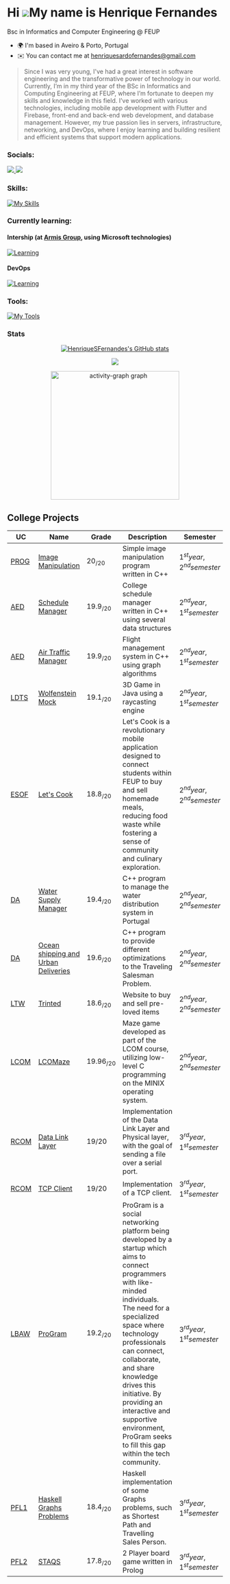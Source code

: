 # Hi ![](https://user-images.githubusercontent.com/18350557/176309783-0785949b-9127-417c-8b55-ab5a4333674e.gif)My name is Henrique Fernandes

Bsc in Informatics and Computer Engineering @ FEUP

- 🌍 I'm based in Aveiro & Porto, Portugal
- ✉️ You can contact me at [henriquesardofernandes@gmail.com](mailto:henriquesardofernandes@gmail.com)

> Since I was very young, I've had a great interest in software engineering and the transformative power of technology in our world. Currently, I’m in my third year of the BSc in Informatics and Computing Engineering at FEUP, where I’m fortunate to deepen my skills and knowledge in this field. I’ve worked with various technologies, including mobile app development with Flutter and Firebase, front-end and back-end web development, and database management. However, my true passion lies in servers, infrastructure, networking, and DevOps, where I enjoy learning and building resilient and efficient systems that support modern applications.

### Socials:

<div>
  <a href="https://www.github.com/HenriqueSFernandes">
    <img src="https://skillicons.dev/icons?i=github&theme=dark">
  </a>
  <a href="https://www.linkedin.com/in/-henriquesfernandes/">
    <img src="https://skillicons.dev/icons?i=linkedin&theme=dark">
  </a>
<div>

### Skills:

[![My Skills](https://skillicons.dev/icons?i=c,cpp,css,html,javascript,ts,flutter,firebase,git,linux,py,sqlite,java,php,laravel,postgresql&theme=dark)](https://skillicons.dev)

### Currently learning:

#### Intership (at [Armis Group](https://www.armis.pt/), using Microsoft technologies)

[![Learning](https://skillicons.dev/icons?i=azure,cs,dotnet&theme=dark)](https://skillicons.dev)

#### DevOps

[![Learning](https://skillicons.dev/icons?i=docker,kubernetes,ansible,terraform,jenkins,githubactions&theme=dark)](https://skillicons.dev)

### Tools:

[![My Tools](https://skillicons.dev/icons?i=neovim,vscode,obsidian&theme=dark)](https://skillicons.dev)

### Stats

<div align="center">
  <a href="http://www.github.com/HenriqueSFernandes"><img src="https://github-readme-stats.vercel.app/api?username=HenriqueSFernandes&show_icons=true&hide=&count_private=true&title_color=74c7ec&text_color=cdd6f4&icon_color=74c7ec&bg_color=11111b&hide_border=true&show_icons=true" alt="HenriqueSFernandes's GitHub stats" /></a>

<a href="http://www.github.com/HenriqueSFernandes"><img src="https://github-readme-streak-stats.herokuapp.com/?user=HenriqueSFernandes&stroke=cdd6f4&background=11111b&ring=74c7ec&fire=74c7ec&currStreakNum=cdd6f4&currStreakLabel=74c7ec&sideNums=cdd6f4&sideLabels=cdd6f4&dates=cdd6f4&hide_border=true" /></a>

  <img src="https://github-readme-activity-graph.vercel.app/graph?username=HenriqueSFernandes&radius=16&theme=react&area=true&order=5" height="300" alt="activity-graph graph"  />
</div>

###

## College Projects

| UC                                                                                      | Name                                                                                           | Grade         | Description                                                                                                                                                                                                                                                                                                                                                                                  | Semester                       |
| --------------------------------------------------------------------------------------- | ---------------------------------------------------------------------------------------------- | ------------- | -------------------------------------------------------------------------------------------------------------------------------------------------------------------------------------------------------------------------------------------------------------------------------------------------------------------------------------------------------------------------------------------- | ------------------------------ |
| [PROG](https://sigarra.up.pt/feup/en/ucurr_geral.ficha_uc_view?pv_ocorrencia_id=501671) | [Image Manipulation](https://github.com/HenriqueSFernandes/Image-Manipulation-Prog)            | $20_{/20}$    | Simple image manipulation program written in C++                                                                                                                                                                                                                                                                                                                                             | $1^{st} year, 2^{nd} semester$ |
| [AED](https://sigarra.up.pt/feup/en/ucurr_geral.ficha_uc_view?pv_ocorrencia_id=520316)  | [Schedule Manager](https://github.com/HenriqueSFernandes/AED-ScheduleManager)                  | $19.9_{/20}$  | College schedule manager written in C++ using several data structures                                                                                                                                                                                                                                                                                                                        | $2^{nd} year, 1^{st} semester$ |
| [AED](https://sigarra.up.pt/feup/en/ucurr_geral.ficha_uc_view?pv_ocorrencia_id=520316)  | [Air Traffic Manager](https://github.com/HenriqueSFernandes/AED-FlightManagementSystem)        | $19.9_{/20}$  | Flight management system in C++ using graph algorithms                                                                                                                                                                                                                                                                                                                                       | $2^{nd} year, 1^{st} semester$ |
| [LDTS](https://sigarra.up.pt/feup/en/ucurr_geral.ficha_uc_view?pv_ocorrencia_id=520319) | [Wolfenstein Mock](https://github.com/HenriqueSFernandes/wolfensteinmock)                      | $19.1_{/20}$  | 3D Game in Java using a raycasting engine                                                                                                                                                                                                                                                                                                                                                    | $2^{nd} year, 1^{st} semester$ |
| [ESOF](https://sigarra.up.pt/feup/en/ucurr_geral.ficha_uc_view?pv_ocorrencia_id=520322) | [Let's Cook](https://github.com/HenriqueSFernandes/Lets-Cook)                                  | $18.8_{/20}$  | Let's Cook is a revolutionary mobile application designed to connect students within FEUP to buy and sell homemade meals, reducing food waste while fostering a sense of community and culinary exploration.                                                                                                                                                                                 | $2^{nd} year, 2^{nd} semester$ |
| [DA](https://sigarra.up.pt/feup/en/ucurr_geral.ficha_uc_view?pv_ocorrencia_id=520321)   | [Water Supply Manager](https://github.com/HenriqueSFernandes/DA-WaterSupply)                   | $19.4_{/20}$  | C++ program to manage the water distribution system in Portugal                                                                                                                                                                                                                                                                                                                              | $2^{nd} year, 2^{nd} semester$ |
| [DA](https://sigarra.up.pt/feup/en/ucurr_geral.ficha_uc_view?pv_ocorrencia_id=520321)   | [Ocean shipping and Urban Deliveries](https://github.com/HenriqueSFernandes/DA-ShippingSystem) | $19.6_{/20}$  | C++ program to provide different optimizations to the Traveling Salesman Problem.                                                                                                                                                                                                                                                                                                            | $2^{nd} year, 2^{nd} semester$ |
| [LTW](https://sigarra.up.pt/feup/en/ucurr_geral.ficha_uc_view?pv_ocorrencia_id=520324)  | [Trinted](https://github.com/HenriqueSFernandes/Trinted)                                       | $18.6_{/20}$  | Website to buy and sell pre-loved items                                                                                                                                                                                                                                                                                                                                                      | $2^{nd} year, 2^{nd} semester$ |
| [LCOM](https://sigarra.up.pt/feup/en/ucurr_geral.ficha_uc_view?pv_ocorrencia_id=520323) | [LCOMaze](https://github.com/HenriqueSFernandes/LCOMaze)                                       | $19.96_{/20}$ | Maze game developed as part of the LCOM course, utilizing low-level C programming on the MINIX operating system.                                                                                                                                                                                                                                                                             | $2^{nd} year, 2^{nd} semester$ |
| [RCOM](https://sigarra.up.pt/feup/en/UCURR_GERAL.FICHA_UC_VIEW?pv_ocorrencia_id=541890) | [Data Link Layer](https://github.com/HenriqueSFernandes/RCOM/tree/main/proj1)                  | $19{/20}$     | Implementation of the Data Link Layer and Physical layer, with the goal of sending a file over a serial port.                                                                                                                                                                                                                                                                                | $3^{rd} year, 1^{st} semester$ |
| [RCOM](https://sigarra.up.pt/feup/en/UCURR_GERAL.FICHA_UC_VIEW?pv_ocorrencia_id=541890) | [TCP Client](https://github.com/HenriqueSFernandes/RCOM/tree/main/proj2)                       | $19{/20}$     | Implementation of a TCP client.                                                                                                                                                                                                                                                                                                                                                              | $3^{rd} year, 1^{st} semester$ |
| [LBAW](https://sigarra.up.pt/feup/en/UCURR_GERAL.FICHA_UC_VIEW?pv_ocorrencia_id=541888) | [ProGram](https://github.com/HenriqueSFernandes/ProGram)                                       | $19.2_{/20}$  | ProGram is a social networking platform being developed by a startup which aims to connect programmers with like-minded individuals. The need for a specialized space where technology professionals can connect, collaborate, and share knowledge drives this initiative. By providing an interactive and supportive environment, ProGram seeks to fill this gap within the tech community. | $3^{rd} year, 1^{st} semester$ |
| [PFL1](https://sigarra.up.pt/feup/en/UCURR_GERAL.FICHA_UC_VIEW?pv_ocorrencia_id=541889) | [Haskell Graphs Problems](https://github.com/HenriqueSFernandes/LCOMaze)                       | $18.4_{/20}$  | Haskell implementation of some Graphs problems, such as Shortest Path and Travelling Sales Person.                                                                                                                                                                                                                                                                                           | $3^{rd} year, 1^{st} semester$ |
| [PFL2](https://sigarra.up.pt/feup/en/UCURR_GERAL.FICHA_UC_VIEW?pv_ocorrencia_id=541889) | [STAQS](https://github.com/HenriqueSFernandes/PFL-HaskellGraphs)                               | $17.8_{/20}$  | 2 Player board game written in Prolog                                                                                                                                                                                                                                                                                                                                                        | $3^{rd} year, 1^{st} semester$ |

